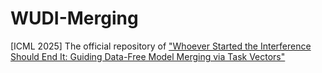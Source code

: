 # WUDI-Merging
[ICML 2025] The official repository of ["Whoever Started the Interference Should End It: Guiding Data-Free Model Merging via Task Vectors"](https://arxiv.org/abs/2503.08099)
